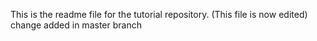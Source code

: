 This is the readme file for the tutorial repository. (This file is now edited)
change added in master branch